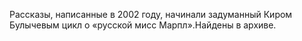 <!--2017-02-16 19:21:57-->
Рассказы, написанные в 2002 году, начинали задуманный Киром Булычевым цикл о «русской мисс Марпл».Найдены в архиве.